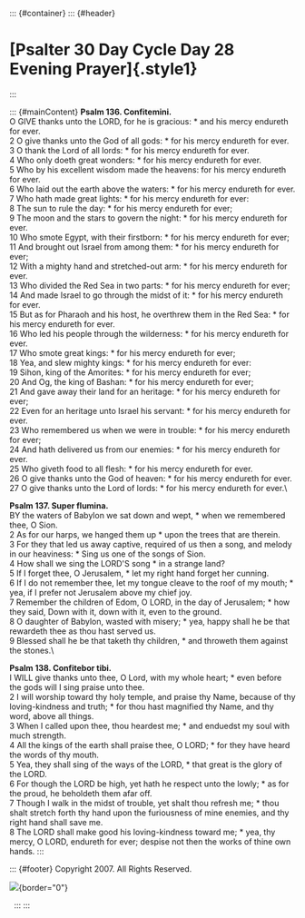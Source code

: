 ::: {#container}
::: {#header}
# [Psalter 30 Day Cycle Day 28 Evening Prayer]{.style1}
:::

::: {#mainContent}
**Psalm 136. Confitemini.**\
O GIVE thanks unto the LORD, for he is gracious: \* and his mercy
endureth for ever.\
2 O give thanks unto the God of all gods: \* for his mercy endureth for
ever.\
3 O thank the Lord of all lords: \* for his mercy endureth for ever.\
4 Who only doeth great wonders: \* for his mercy endureth for ever.\
5 Who by his excellent wisdom made the heavens: for his mercy endureth
for ever.\
6 Who laid out the earth above the waters: \* for his mercy endureth for
ever.\
7 Who hath made great lights: \* for his mercy endureth for ever:\
8 The sun to rule the day: \* for his mercy endureth for ever;\
9 The moon and the stars to govern the night: \* for his mercy endureth
for ever.\
10 Who smote Egypt, with their firstborn: \* for his mercy endureth for
ever;\
11 And brought out Israel from among them: \* for his mercy endureth for
ever;\
12 With a mighty hand and stretched-out arm: \* for his mercy endureth
for ever.\
13 Who divided the Red Sea in two parts: \* for his mercy endureth for
ever;\
14 And made Israel to go through the midst of it: \* for his mercy
endureth for ever.\
15 But as for Pharaoh and his host, he overthrew them in the Red Sea: \*
for his mercy endureth for ever.\
16 Who led his people through the wilderness: \* for his mercy endureth
for ever.\
17 Who smote great kings: \* for his mercy endureth for ever;\
18 Yea, and slew mighty kings: \* for his mercy endureth for ever:\
19 Sihon, king of the Amorites: \* for his mercy endureth for ever;\
20 And Og, the king of Bashan: \* for his mercy endureth for ever;\
21 And gave away their land for an heritage: \* for his mercy endureth
for ever;\
22 Even for an heritage unto Israel his servant: \* for his mercy
endureth for ever.\
23 Who remembered us when we were in trouble: \* for his mercy endureth
for ever;\
24 And hath delivered us from our enemies: \* for his mercy endureth for
ever.\
25 Who giveth food to all flesh: \* for his mercy endureth for ever.\
26 O give thanks unto the God of heaven: \* for his mercy endureth for
ever.\
27 O give thanks unto the Lord of lords: \* for his mercy endureth for
ever.\

**Psalm 137. Super flumina.**\
BY the waters of Babylon we sat down and wept, \* when we remembered
thee, O Sion.\
2 As for our harps, we hanged them up \* upon the trees that are
therein.\
3 For they that led us away captive, required of us then a song, and
melody in our heaviness: \* Sing us one of the songs of Sion.\
4 How shall we sing the LORD\'S song \* in a strange land?\
5 If I forget thee, O Jerusalem, \* let my right hand forget her
cunning.\
6 If I do not remember thee, let my tongue cleave to the roof of my
mouth; \* yea, if I prefer not Jerusalem above my chief joy.\
7 Remember the children of Edom, O LORD, in the day of Jerusalem; \* how
they said, Down with it, down with it, even to the ground.\
8 O daughter of Babylon, wasted with misery; \* yea, happy shall he be
that rewardeth thee as thou hast served us.\
9 Blessed shall he be that taketh thy children, \* and throweth them
against the stones.\

**Psalm 138. Confitebor tibi.**\
I WILL give thanks unto thee, O Lord, with my whole heart; \* even
before the gods will I sing praise unto thee.\
2 I will worship toward thy holy temple, and praise thy Name, because of
thy loving-kindness and truth; \* for thou hast magnified thy Name, and
thy word, above all things.\
3 When I called upon thee, thou heardest me; \* and enduedst my soul
with much strength.\
4 All the kings of the earth shall praise thee, O LORD; \* for they have
heard the words of thy mouth.\
5 Yea, they shall sing of the ways of the LORD, \* that great is the
glory of the LORD.\
6 For though the LORD be high, yet hath he respect unto the lowly; \* as
for the proud, he beholdeth them afar off.\
7 Though I walk in the midst of trouble, yet shalt thou refresh me; \*
thou shalt stretch forth thy hand upon the furiousness of mine enemies,
and thy right hand shall save me.\
8 The LORD shall make good his loving-kindness toward me; \* yea, thy
mercy, O LORD, endureth for ever; despise not then the works of thine
own hands.
:::

::: {#footer}
Copyright 2007. All Rights Reserved.

![](http://stats.superstats.com/b/ss/DAVIDMCMANNES/1){border="0"}

 
:::
:::
